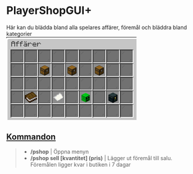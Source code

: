 # PlayerShopGUI+

Här kan du blädda bland alla spelares affärer, föremål och bläddra bland kategorier  
![affär](../bilder/pshop.png)

## <ins>Kommandon</ins>
>- **/pshop** | Öppna menyn  
>- **/pshop sell [kvantitet] (pris)** | Lägger ut föremål till salu. Föremålen ligger kvar i butiken i 7 dagar